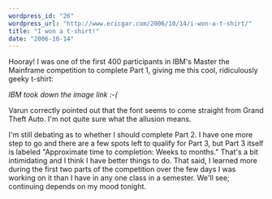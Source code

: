 ```yaml
---
wordpress_id: "26"
wordpress_url: "http://www.ericgar.com/2006/10/14/i-won-a-t-shirt/"
title: "I won a t-shirt!"
date: "2006-10-14"
---
```


Hooray! I was one of the first 400 participants in IBM's Master
the Mainframe competition to complete Part 1, giving me this cool,
ridiculously geeky t-shirt:

_IBM took down the image link :-(_

Varun correctly pointed out that the font seems to come straight from
Grand Theft Auto. I'm not quite sure what the allusion means.

I'm still debating as to whether I should complete Part 2. I have
one more step to go and there are a few spots left to qualify for
Part 3, but Part 3 itself is labeled "Approximate time to completion:
Weeks to months." That's a bit intimidating and I think I have better
things to do. That said, I learned more during the first two parts
of the competition over the few days I was working on it than I have
in any one class in a semester. We'll see; continuing depends on my
mood tonight.

